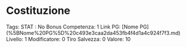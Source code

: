 # Costituzione

Tags: STAT
: No
Bonus Competenza: 1
Link PG: [Nome PG] (%5BNome%20PG%5D%20c493e3caa2da453fb4f4d1a4c924f7f3.md)
Livello: 1
Modificatore: 0
Tiro Salvezza: 0
Valore: 10